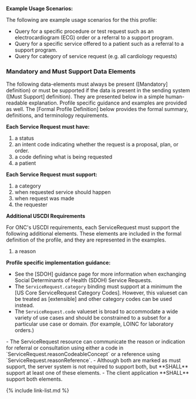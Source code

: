 
**Example Usage Scenarios:**

The following are example usage scenarios for the this profile:

-   Query for a specific procedure or test request such as an electrocardiogram (ECG) order or a referral to a support program.
-   Query for a specific service offered to a patient such as a referral to a support program.
-   Query for category of service request (e.g. all cardiology requests)


### Mandatory and Must Support Data Elements

The following data-elements must always be present ([Mandatory] definition) or must be supported if the data is present in the sending system ([Must Support] definition). They are presented below in a simple human-readable explanation.  Profile specific guidance and examples are provided as well.  The [Formal Profile Definition] below provides the  formal summary, definitions, and  terminology requirements.

**Each Service Request must have:**

1.  a status
1.  an intent code indicating whether the request is a proposal, plan, or order.
3.  a code defining what is being requested
4.  a patient

**Each Service Request must support:**

1.  a category
1.  when requested service should happen
1.  when request was made
1.  the requester

**Additional USCDI Requirements**

For ONC's USCDI requirements, each ServiceRequest must support the following additional elements. These elements are included in the formal definition of the profile, and they are represented in the examples.

1. <span class="bg-success" markdown="1">a reason </span><!-- new-content -->

**Profile specific implementation guidance:**

- See the [SDOH] guidance page for more information when exchanging Social Determinants of Health (SDOH) Service Requests.
- The `ServiceRequest.category` binding must support at a minimum the [US Core ServiceRequest Category Codes].  However, this valueset can be treated as [extensible] and other category codes can be used instead.
- The `ServiceRequest.code` valueset is broad to accommodate a wide variety of use cases and should be constrained to a subset for a particular use case or domain. (for example, LOINC for laboratory orders.)
<div class="bg-success" markdown="1">
- The ServiceRequest resource can communicate the reason or indication for referral or consultation using either a code in `ServiceRequest.reasonCodeableConcept` or a reference using `ServiceRequest.reasonReference`.
   - Although both are marked as must support, the server system is not required to support both, but **SHALL** support at least one of these elements.
   - The client application **SHALL** support both elements.
</div><!-- new-content -->

{% include link-list.md %}
